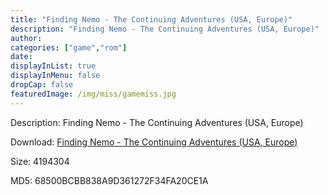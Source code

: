 ```yaml
---
title: "Finding Nemo - The Continuing Adventures (USA, Europe)"
description: "Finding Nemo - The Continuing Adventures (USA, Europe)"
author: 
categories: ["game","rom"]
date: 
displayInList: true
displayInMenu: false
dropCap: false
featuredImage: /img/miss/gamemiss.jpg
---
```


Description: Finding Nemo - The Continuing Adventures (USA, Europe)

Download: <a style="text-decoration:underline;" href="https://mega.nz/#!bWYwUaoR!goWMhC6j-A_miKjd_Na71apO4tMzJaLa6APRjDYVLI4" target = "_blank" rel = "nofollow" > Finding Nemo - The Continuing Adventures (USA, Europe)</a>

Size: 4194304

MD5: 68500BCBB838A9D361272F34FA20CE1A

